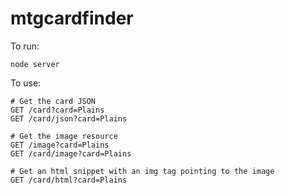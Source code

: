 # mtgcardfinder
To run:

```
node server
```

To use:

```
# Get the card JSON
GET /card?card=Plains
GET /card/json?card=Plains

# Get the image resource
GET /image?card=Plains
GET /card/image?card=Plains

# Get an html snippet with an img tag pointing to the image
GET /card/html?card=Plains
```
